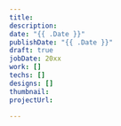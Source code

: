 ```yaml
---
title:
description:
date: "{{ .Date }}"
publishDate: "{{ .Date }}"
draft: true
jobDate: 20xx
work: []
techs: []
designs: []
thumbnail:
projectUrl:

---
```

